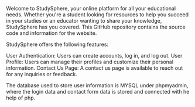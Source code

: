 Welcome to StudySphere, your online platform for all your educational needs. Whether you're a student looking for resources to help you succeed in your studies or an educator wanting to share your knowledge, StudySphere has you covered. This GitHub repository contains the source code and information for the website.

StudySphere offers the following features:

User Authentication: Users can create accounts, log in, and log out.
User Profile: Users can manage their profiles and customize their personal information.
Contact Us Page: A contact us page is available to reach out for any inquiries or feedback.

The database used to store user information is MYSQL under phpmyadmin, where the login data and contact form data is stored and connected with he help of php.
